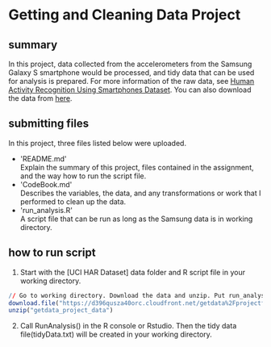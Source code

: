 Getting and Cleaning Data Project
========================================================

## summary  
In this project, data collected from the accelerometers from the Samsung Galaxy S smartphone would be processed, and tidy data that can be used for analysis is prepared. For more information of the raw data, see [Human Activity Recognition Using Smartphones Dataset]("http://archive.ics.uci.edu/ml/datasets/Human+Activity+Recognition+Using+Smartphones""). You can also download the data from [here]("https://d396qusza40orc.cloudfront.net/getdata%2Fprojectfiles%2FUCI%20HAR%20Dataset.zip").

## submitting files
In this project, three files listed below were uploaded. 
- 'README.md'  
  Explain the summary of this project, files contained in the assignment, and the way how to run the script file.
- 'CodeBook.md'  
  Describes the variables, the data, and any transformations or work that I performed to clean up the data.
- 'run_analysis.R'  
  A script file that can be run as long as the Samsung data is in working directory.

## how to run script
1. Start with the [UCI HAR Dataset] data folder and R script file in your working directory.

```r
// Go to working directory. Download the data and unzip. Put run_analysis.R into working directory too.
download.file("https://d396qusza40orc.cloudfront.net/getdata%2Fprojectfiles%2FUCI%20HAR%20Dataset.zip", destfile="getdata_project_data", method="curl")
unzip("getdata_project_data")
```

2. Call RunAnalysis() in the R console or Rstudio. Then the tidy data file(tidyData.txt) will be created in your working directory.
